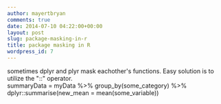 ```yaml
---
author: mayertbryan
comments: true
date: 2014-07-10 04:22:00+00:00
layout: post
slug: package-masking-in-r
title: package masking in R
wordpress_id: 7
---
```


sometimes dplyr and plyr mask eachother's functions. Easy solution is to utilize the "::" operator.  
    summaryData = myData %>% group_by(some_category) %>% 
    dplyr::summarise(new_mean = mean(some_variable)) 
